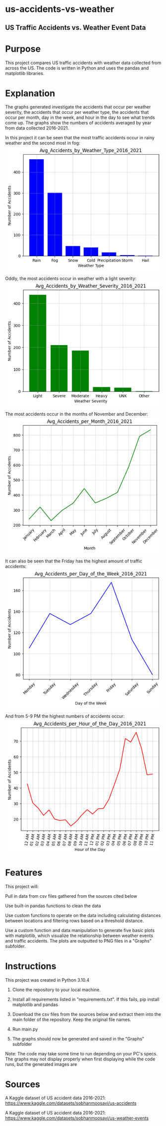 # us-accidents-vs-weather

## US Traffic Accidents vs. Weather Event Data


# Purpose
This project compares US traffic accidents with weather data collected from across the US. The code is written in Python and uses the pandas and matplotlib libraries.


# Explanation

The graphs generated investigate the accidents that occur per weather severity, the accidents that occur per weather type, the accidents that occur per month, day in the week, and hour in the day to see what trends come up. The graphs show the numbers of accidents averaged by year from data collected 2016-2021.


In this project it can be seen that the most traffic accidents occur in rainy weather and the second most in fog:
![Accidents per Weather Type](Example%20Graphs/Avg_Accidents_by_Weather_Type_2016_2021.png)


Oddly, the most accidents occur in weather with a light severity:
![Accidents per Weather Severity](Example%20Graphs/Avg_Accidents_by_Weather_Severity_2016_2021.png)

The most accidents occur in the months of November and December:
![Accidents per Month](Example%20Graphs/Avg_Accidents_per_Month_2016_2021.png)

It can also be seen that the Friday has the highest amount of traffic accidents:
![Accidents per Day of the Week](Example%20Graphs/Avg_Accidents_per_Day_of_the_Week_2016_2021.png)

And from 5-9 PM the highest numbers of accidents occur:
![Accidents per Hour of the Day](Example%20Graphs/Avg_Accidents_per_Hour_of_the_Day_2016_2021.png)

# Features

This project will: 

Pull in data from csv files gathered from the sources cited below

Use built-in pandas functions to clean the data

Use custom functions to operate on the data including calculating distances between locations and filtering rows based on a threshold distance.

Use a custom function and data manipulation to generate five basic plots with matplotlib, which visualize the relationship between weather events and traffic accidents. The plots are outputted to PNG files in a "Graphs" subfolder.


# Instructions
This project was created in Python 3.10.4

1. Clone the repository to your local machine.

2. Install all requirements listed in "requirements.txt". If this fails, pip install matplotlib and pandas

3. Download the csv files from the sources below and extract them into the main folder of the repository. Keep the original file names.

4. Run main.py

5. The graphs should now be generated and saved in the "Graphs" subfolder

Note: The code may take some time to run depending on your PC's specs. The graphs may not display properly when first displaying while the code runs, but the generated images are 

# Sources
A Kaggle dataset of US accident data 2016-2021:
https://www.kaggle.com/datasets/sobhanmoosavi/us-accidents

A Kaggle dataset of US accident data 2016-2021:
https://www.kaggle.com/datasets/sobhanmoosavi/us-weather-events
